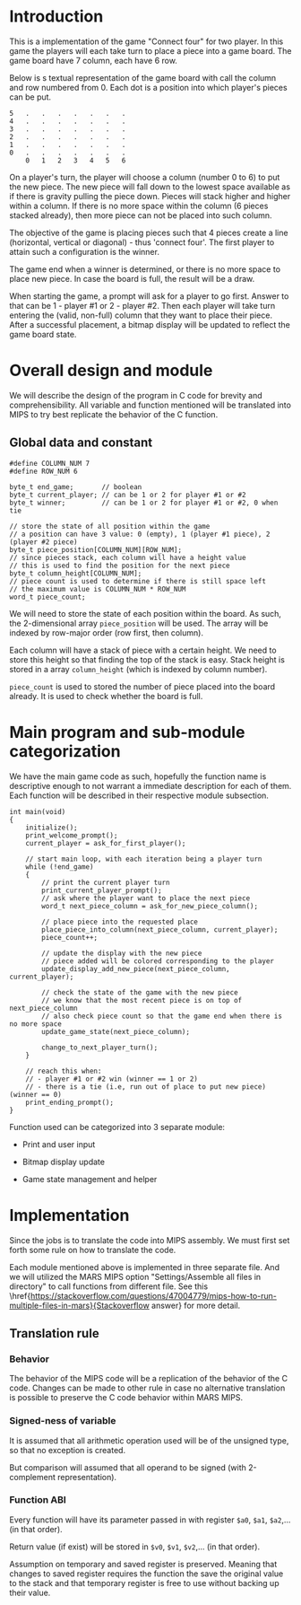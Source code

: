 # Introduction

This is a implementation of the game "Connect four" for two player. In this game the players will
each take turn to place a piece into a game board.  The game board have 7 column, each have 6 row.

Below is s textual representation of the game board with call the column and row numbered from 0.
Each dot is a position into which player's pieces can be put.

```
5   .   .   .   .   .   .   .
4   .   .   .   .   .   .   .
3   .   .   .   .   .   .   .
2   .   .   .   .   .   .   .
1   .   .   .   .   .   .   .
0   .   .   .   .   .   .   .
    0   1   2   3   4   5   6
```

On a player's turn, the player will choose a column (number 0 to 6) to put the new piece. The new
piece will fall down to the lowest space available as if there is gravity pulling the piece down.
Pieces will stack higher and higher within a column. If there is no more space within the column (6
pieces stacked already), then more piece can not be placed into such column.

The objective of the game is placing pieces such that 4 pieces create a line (horizontal, vertical
or diagonal) - thus 'connect four'. The first player to attain such a configuration is the winner.

The game end when a winner is determined, or there is no more space to place new piece. In case the
board is full, the result will be a draw.

When starting the game, a prompt will ask for a player to go first. Answer to that can be 1 - player
#1 or 2 - player #2. Then each player will take turn entering the (valid, non-full) column that they
want to place their piece. After a successful placement, a bitmap display will be updated to reflect
the game board state.

# Overall design and module

We will describe the design of the program in C code for brevity and comprehensibility. All variable
and function mentioned will be translated into MIPS to try best replicate the behavior of the C
function.

## Global data and constant

```{.c}
#define COLUMN_NUM 7
#define ROW_NUM 6

byte_t end_game;       // boolean
byte_t current_player; // can be 1 or 2 for player #1 or #2
byte_t winner;         // can be 1 or 2 for player #1 or #2, 0 when tie

// store the state of all position within the game
// a position can have 3 value: 0 (empty), 1 (player #1 piece), 2 (player #2 piece)
byte_t piece_position[COLUMN_NUM][ROW_NUM];
// since pieces stack, each column will have a height value
// this is used to find the position for the next piece
byte_t column_height[COLUMN_NUM];
// piece count is used to determine if there is still space left
// the maximum value is COLUMN_NUM * ROW_NUM
word_t piece_count;
```

We will need to store the state of each position within the board. As such, the 2-dimensional array
`piece_position` will be used. The array will be indexed by row-major order (row first, then
column).

Each column will have a stack of piece with a certain height. We need to store this height so that
finding the top of the stack is easy. Stack height is stored in a array `column_height` (which
is indexed by column number).

`piece_count` is used to stored the number of piece placed into the board already. It is used to
check whether the board is full.

# Main program and sub-module categorization

We have the main game code as such, hopefully the function name is descriptive enough to not warrant
a immediate description for each of them. Each function will be described in their respective module
subsection.

```{.c}
int main(void)
{
    initialize();
    print_welcome_prompt();
    current_player = ask_for_first_player();

    // start main loop, with each iteration being a player turn
    while (!end_game)
    {
        // print the current player turn
        print_current_player_prompt();
        // ask where the player want to place the next piece
        word_t next_piece_column = ask_for_new_piece_column();

        // place piece into the requested place
        place_piece_into_column(next_piece_column, current_player);
        piece_count++;

        // update the display with the new piece
        // piece added will be colored corresponding to the player
        update_display_add_new_piece(next_piece_column, current_player);

        // check the state of the game with the new piece
        // we know that the most recent piece is on top of next_piece_column
        // also check piece count so that the game end when there is no more space
        update_game_state(next_piece_column);

        change_to_next_player_turn();
    }

    // reach this when:
    // - player #1 or #2 win (winner == 1 or 2)
    // - there is a tie (i.e, run out of place to put new piece) (winner == 0)
    print_ending_prompt();
}
```
Function used can be categorized into 3 separate module:

- Print and user input

- Bitmap display update

- Game state management and helper

# Implementation

Since the jobs is to translate the code into MIPS assembly. We must first set forth some rule on how
to translate the code.

Each module mentioned above is implemented in three separate file. And we will utilized the MARS
MIPS option "Settings/Assemble all files in directory" to call functions from different file. See this
\href{https://stackoverflow.com/questions/47004779/mips-how-to-run-multiple-files-in-mars}{Stackoverflow answer}
for more detail.

## Translation rule

### Behavior

The behavior of the MIPS code will be a replication of the behavior of the C code. Changes can be
made to other rule in case no alternative translation is possible to preserve the C code behavior
within MARS MIPS.

### Signed-ness of variable

It is assumed that all arithmetic operation used will be of the unsigned type, so that no exception
is created.

But comparison will assumed that all operand to be signed (with 2-complement representation).

### Function ABI

Every function will have its parameter passed in with register `$a0`, `$a1`, `$a2`,... (in that
order).

Return value (if exist) will be stored in `$v0`, `$v1`, `$v2`,... (in that order).

Assumption on temporary and saved register is preserved. Meaning that changes to saved register
requires the function the save the original value to the stack and that temporary register is free
to use without backing up their value.

